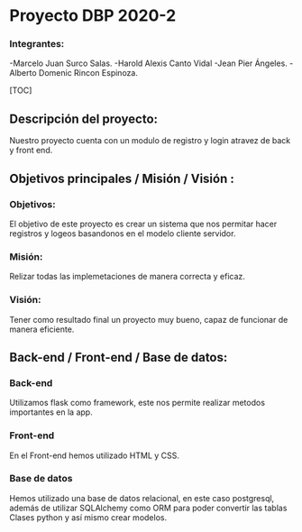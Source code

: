 # Proyecto DBP 2020-2 #
### Integrantes:
-Marcelo Juan Surco Salas.
-Harold Alexis Canto Vidal
-Jean Pier Ángeles.
-Alberto Domenic Rincon Espinoza.

[TOC]

## Descripción del proyecto:
Nuestro proyecto cuenta con un modulo de registro y login atravez de back y front end.


## Objetivos principales / Misión / Visión :

### Objetivos:
El objetivo de este proyecto es crear un sistema que nos permitar hacer registros y logeos basandonos en el modelo cliente servidor. 
### Misión:
Relizar todas las implemetaciones de manera correcta y eficaz.
### Visión:
Tener como resultado final un proyecto muy bueno, capaz de funcionar de manera eficiente.

## Back-end /  Front-end / Base de datos:
### Back-end
Utilizamos flask como framework, este nos permite realizar metodos importantes en la app.
### Front-end
En el Front-end hemos utilizado HTML y CSS.
### Base de datos
Hemos utilizado una base de datos relacional, en este caso postgresql, además de utilizar SQLAlchemy como ORM para poder convertir las tablas Clases python y así mismo crear modelos.